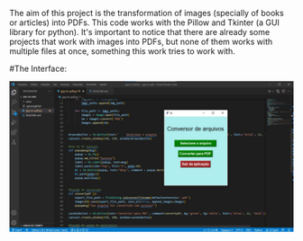 The aim of this project is the transformation of images (specially of books or articles) into PDFs. This code works with the Pillow and Tkinter (a GUI library for python). 
It's important to notice that there are already some projects that work with images into PDFs, but none of them works with multiple files at once, something this work tries to work with.

#The Interface:

![GUI of the project](https://github.com/dansal0807/image-to-pdf/blob/main/jpg-topdf.jpeg)
